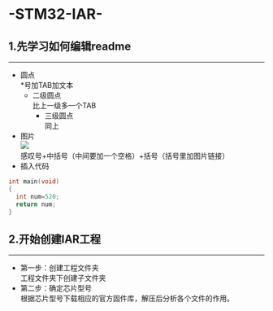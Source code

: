 # -STM32-IAR-
##  1.先学习如何编辑readme
----
* 圆点<br>
*号加TAB加文本
  * 二级圆点<br>
  比上一级多一个TAB
    * 三级圆点<br>
    同上
* 图片<br>
![ ](https://ss2.bdstatic.com/70cFvnSh_Q1YnxGkpoWK1HF6hhy/it/u=2375676017,2209238083&fm=27&gp=0.jpg "github logo")<br>
感叹号+中括号（中间要加一个空格）+括号（括号里加图片链接）
* 插入代码<br>
```C
int main(void)
{
  int num=520;
  return num;
}
```
## 2.开始创建IAR工程
----
* 第一步：创建工程文件夹<br>
工程文件夹下创建子文件夹
* 第二步：确定芯片型号<br>
根据芯片型号下载相应的官方固件库，解压后分析各个文件的作用。<br>


